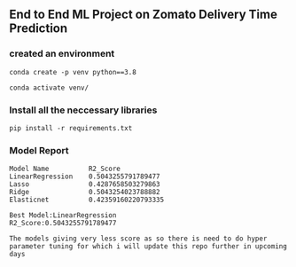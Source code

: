 ## End to End ML Project on Zomato Delivery Time Prediction

### created an environment
```
conda create -p venv python==3.8

conda activate venv/
```
### Install all the neccessary libraries
```
pip install -r requirements.txt
```
### Model Report

```
Model Name	        R2_Score
LinearRegression	0.5043255791789477
Lasso	            0.4287658503279863
Ridge	            0.5043254023788882
Elasticnet	        0.42359160220793335

Best Model:LinearRegression
R2_Score:0.5043255791789477
```
```
The models giving very less score as so there is need to do hyper parameter tuning for which i will update this repo further in upcoming days
```